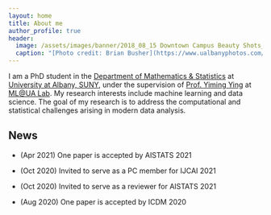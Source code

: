 ```yaml
---
layout: home
title: About me
author_profile: true
header:
  image: /assets/images/banner/2018_08_15 Downtown Campus Beauty Shots_MG_4819.jpg
  caption: "[Photo credit: Brian Busher](https://www.ualbanyphotos.com/)"
---
```


I am a PhD student in the [Department of Mathematics & Statistics](https://www.albany.edu/math) at [University at Albany, SUNY](https://www.albany.edu/), under the supervision of [Prof. Yiming Ying](https://www.albany.edu/~yy298919/) at [ML@UA Lab](https://sites.google.com/view/mlualbany). My research interests include machine learning and data science. The goal of my research is to address the computational and statistical challenges arising in modern data analysis.

## News

* (Apr 2021) One paper is accepted by AISTATS 2021

* (Oct 2020) Invited to serve as a PC member for IJCAI 2021

* (Oct 2020) Invited to serve as a reviewer for AISTATS 2021

* (Aug 2020) One paper is accepted by ICDM 2020
